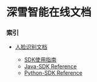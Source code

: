 # 深雪智能在线文档


### 索引
* [人脸识别文档](./人脸识别/README.md)

  * [SDK使用指南](./人脸识别/人脸识别SDK使用指南.md)
  * [Java-SDK Reference](./人脸识别/人脸识别Java-SDK.md)
  * [Python-SDK Reference](./人脸识别/人脸识别Python-SDK.md)
